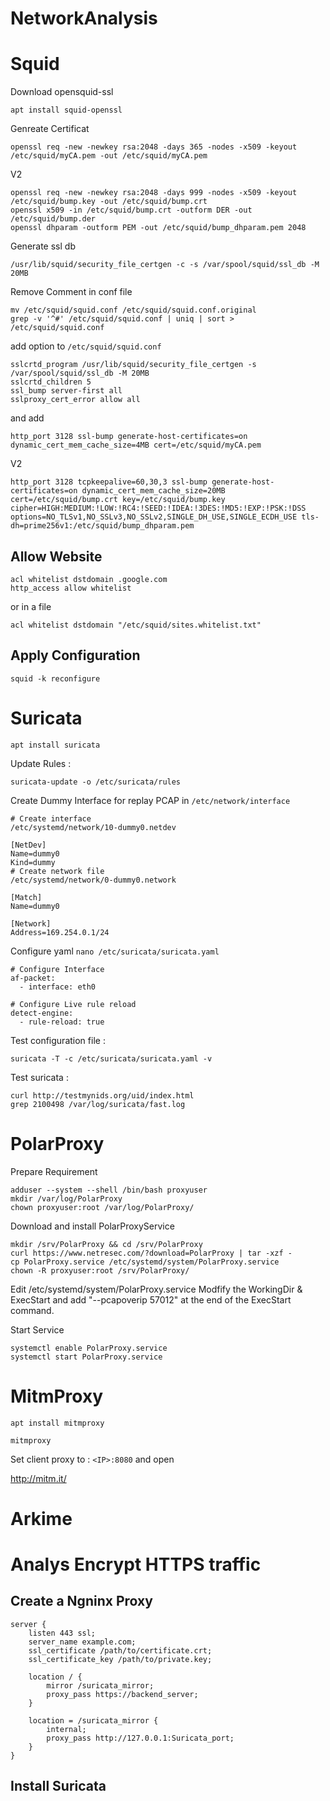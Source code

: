 # NetworkAnalysis

# Squid 

Download opensquid-ssl

```
apt install squid-openssl
```

Genreate Certificat

```
openssl req -new -newkey rsa:2048 -days 365 -nodes -x509 -keyout /etc/squid/myCA.pem -out /etc/squid/myCA.pem
```

V2

```
openssl req -new -newkey rsa:2048 -days 999 -nodes -x509 -keyout /etc/squid/bump.key -out /etc/squid/bump.crt
openssl x509 -in /etc/squid/bump.crt -outform DER -out /etc/squid/bump.der
openssl dhparam -outform PEM -out /etc/squid/bump_dhparam.pem 2048
```


Generate ssl db

```
/usr/lib/squid/security_file_certgen -c -s /var/spool/squid/ssl_db -M 20MB
```

Remove Comment in conf file 

```
mv /etc/squid/squid.conf /etc/squid/squid.conf.original
grep -v '^#' /etc/squid/squid.conf | uniq | sort > /etc/squid/squid.conf
```

add option to `/etc/squid/squid.conf`

```
sslcrtd_program /usr/lib/squid/security_file_certgen -s /var/spool/squid/ssl_db -M 20MB
sslcrtd_children 5
ssl_bump server-first all
sslproxy_cert_error allow all
```
and add 

```
http_port 3128 ssl-bump generate-host-certificates=on dynamic_cert_mem_cache_size=4MB cert=/etc/squid/myCA.pem
```

V2
```
http_port 3128 tcpkeepalive=60,30,3 ssl-bump generate-host-certificates=on dynamic_cert_mem_cache_size=20MB cert=/etc/squid/bump.crt key=/etc/squid/bump.key cipher=HIGH:MEDIUM:!LOW:!RC4:!SEED:!IDEA:!3DES:!MD5:!EXP:!PSK:!DSS options=NO_TLSv1,NO_SSLv3,NO_SSLv2,SINGLE_DH_USE,SINGLE_ECDH_USE tls-dh=prime256v1:/etc/squid/bump_dhparam.pem
```

## Allow Website

```
acl whitelist dstdomain .google.com
http_access allow whitelist
```

or in a file

```
acl whitelist dstdomain "/etc/squid/sites.whitelist.txt"
```

## Apply Configuration

```
squid -k reconfigure
```

# Suricata

```
apt install suricata
```

Update Rules :

```
suricata-update -o /etc/suricata/rules
```

Create Dummy Interface for replay PCAP in `/etc/network/interface`

```
# Create interface
/etc/systemd/network/10-dummy0.netdev

[NetDev]
Name=dummy0
Kind=dummy
# Create network file
/etc/systemd/network/0-dummy0.network

[Match]
Name=dummy0

[Network]
Address=169.254.0.1/24
```

Configure yaml `nano /etc/suricata/suricata.yaml`

```
# Configure Interface
af-packet:
  - interface: eth0

# Configure Live rule reload
detect-engine:
  - rule-reload: true
```

Test configuration file :

```
suricata -T -c /etc/suricata/suricata.yaml -v
```

Test suricata :

```
curl http://testmynids.org/uid/index.html
grep 2100498 /var/log/suricata/fast.log
```
# PolarProxy

Prepare Requirement

```
adduser --system --shell /bin/bash proxyuser
mkdir /var/log/PolarProxy
chown proxyuser:root /var/log/PolarProxy/
```

Download and install PolarProxyService

```
mkdir /srv/PolarProxy && cd /srv/PolarProxy
curl https://www.netresec.com/?download=PolarProxy | tar -xzf -
cp PolarProxy.service /etc/systemd/system/PolarProxy.service
chown -R proxyuser:root /srv/PolarProxy/
```

Edit /etc/systemd/system/PolarProxy.service 
Modfify the WorkingDir & ExecStart
and add "--pcapoverip 57012" at the end of the ExecStart command. 

Start Service

```
systemctl enable PolarProxy.service
systemctl start PolarProxy.service 
```

# MitmProxy

```
apt install mitmproxy
```

```
mitmproxy
```

Set client proxy to : `<IP>:8080` and open 

http://mitm.it/

# Arkime

# Analys Encrypt HTTPS traffic

## Create a Ngninx Proxy

```
server {
    listen 443 ssl;
    server_name example.com;
    ssl_certificate /path/to/certificate.crt;
    ssl_certificate_key /path/to/private.key;

    location / {
        mirror /suricata_mirror;
        proxy_pass https://backend_server;
    }

    location = /suricata_mirror {
        internal;
        proxy_pass http://127.0.0.1:Suricata_port;
    }
}
```


## Install Suricata
